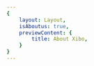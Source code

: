 ```yaml
---
{
    layout: Layout,
    isAboutus: true,
    previewContent: {
        title: About Xibo,
    }
}
---
```

